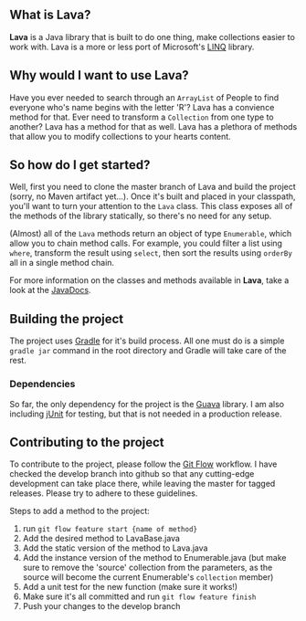 ## What is Lava?
**Lava** is a Java library that is built to do one thing, make collections easier to work with. Lava is a more or less port of Microsoft's [LINQ](http://msdn.microsoft.com/en-us/library/vstudio/bb397926.aspx) library.

## Why would I want to use Lava?
Have you ever needed to search through an `ArrayList` of People to find everyone who's name begins with the letter 'R'? Lava has a convience method for that. Ever need to transform a `Collection` from one type to another? Lava has a method for that as well. Lava has a plethora of methods that allow you to modify collections to your hearts content.

## So how do I get started?
Well, first you need to clone the master branch of Lava and build the project (sorry, no Maven artifact yet...). Once it's built and placed in your classpath, you'll want to turn your attention to the `Lava` class. This class exposes all of the methods of the library statically, so there's no need for any setup. 

(Almost) all of the `Lava` methods return an object of type `Enumerable`, which allow you to chain method calls. For example, you could filter a list using `where`, transform the result using `select`, then sort the results using `orderBy` all in a single method chain.

For more information on the classes and methods available in **Lava**, take a look at the [JavaDocs]().

## Building the project
The project uses [Gradle](http://www.gradle.org/) for it's build process. All one must do is a simple `gradle jar` command in the root directory and Gradle will take care of the rest.

### Dependencies
So far, the only dependency for the project is the [Guava](https://code.google.com/p/guava-libraries/) library. I am also including [jUnit](http://junit.sourceforge.net/) for testing, but that is not needed in a production release.

## Contributing to the project
To contribute to the project, please follow the [Git Flow](https://github.com/nvie/gitflow) workflow. I have checked the develop branch into github so that any cutting-edge development can take place there, while leaving the master for tagged releases. Please try to adhere to these guidelines.

Steps to add a method to the project:

1. run `git flow feature start {name of method}`
2. Add the desired method to LavaBase.java
3. Add the static version of the method to Lava.java
4. Add the instance version of the method to Enumerable.java (but make sure to remove the 'source' collection from the parameters, as the source will become the current Enumerable's `collection` member)
5. Add a unit test for the new function (make sure it works!)
6. Make sure it's all committed and run `git flow feature finish`
7. Push your changes to the develop branch
